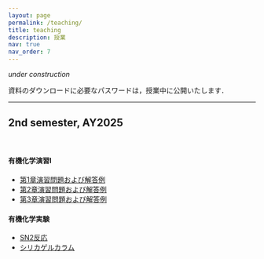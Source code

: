 ```yaml
---
layout: page
permalink: /teaching/
title: teaching
description: 授業
nav: true
nav_order: 7
---
```


*under construction*

資料のダウンロードに必要なパスワードは，授業中に公開いたします．

<hr/>
<h2>2nd semester, AY2025</h2>

<br>

#### 有機化学演習I

- [第1章演習問題および解答例](https://wongzit.github.io/error1/)
- [第2章演習問題および解答例](https://wongzit.github.io/error2/)
- [第3章演習問題および解答例](https://wongzit.github.io/error3/)

#### 有機化学実験

- [SN2反応](https://wongzit.github.io/error4/)
- [シリカゲルカラム](https://wongzit.github.io/error5/)
